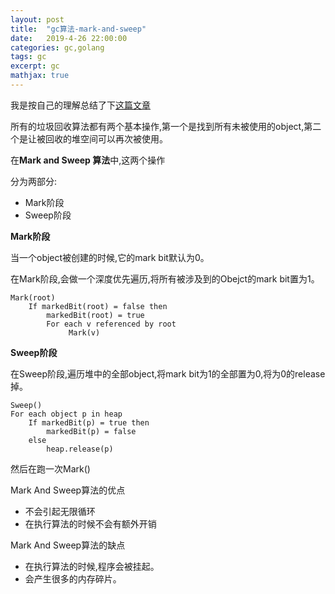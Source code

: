 ```yaml
---
layout: post
title:  "gc算法-mark-and-sweep"
date:   2019-4-26 22:00:00
categories: gc,golang
tags: gc
excerpt: gc
mathjax: true
---
```



我是按自己的理解总结了下[这篇文章](https://www.geeksforgeeks.org/mark-and-sweep-garbage-collection-algorithm/)

所有的垃圾回收算法都有两个基本操作,第一个是找到所有未被使用的object,第二个是让被回收的堆空间可以再次被使用。

在**Mark and Sweep 算法**中,这两个操作

分为两部分:

- Mark阶段
- Sweep阶段

**Mark阶段**

当一个object被创建的时候,它的mark bit默认为0。

在Mark阶段,会做一个深度优先遍历,将所有被涉及到的Obejct的mark bit置为1。

```
Mark(root)
    If markedBit(root) = false then
        markedBit(root) = true
        For each v referenced by root
             Mark(v)
```

**Sweep阶段**

在Sweep阶段,遍历堆中的全部object,将mark bit为1的全部置为0,将为0的release掉。

```
Sweep()
For each object p in heap
    If markedBit(p) = true then
        markedBit(p) = false
    else
        heap.release(p)
```

然后在跑一次Mark()

Mark And Sweep算法的优点

- 不会引起无限循环
- 在执行算法的时候不会有额外开销

Mark And Sweep算法的缺点

- 在执行算法的时候,程序会被挂起。
- 会产生很多的内存碎片。